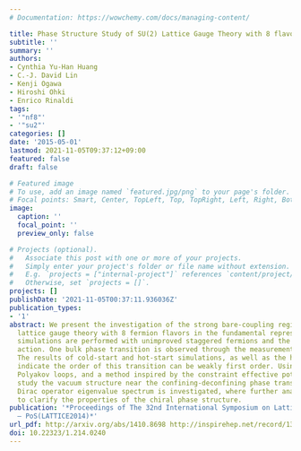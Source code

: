 ```yaml
---
# Documentation: https://wowchemy.com/docs/managing-content/

title: Phase Structure Study of SU(2) Lattice Gauge Theory with 8 flavours
subtitle: ''
summary: ''
authors:
- Cynthia Yu-Han Huang
- C.-J. David Lin
- Kenji Ogawa
- Hiroshi Ohki
- Enrico Rinaldi
tags:
- '"nf8"'
- '"su2"'
categories: []
date: '2015-05-01'
lastmod: 2021-11-05T09:37:12+09:00
featured: false
draft: false

# Featured image
# To use, add an image named `featured.jpg/png` to your page's folder.
# Focal points: Smart, Center, TopLeft, Top, TopRight, Left, Right, BottomLeft, Bottom, BottomRight.
image:
  caption: ''
  focal_point: ''
  preview_only: false

# Projects (optional).
#   Associate this post with one or more of your projects.
#   Simply enter your project's folder or file name without extension.
#   E.g. `projects = ["internal-project"]` references `content/project/deep-learning/index.md`.
#   Otherwise, set `projects = []`.
projects: []
publishDate: '2021-11-05T00:37:11.936036Z'
publication_types:
- '1'
abstract: We present the investigation of the strong bare-coupling regime of SU(2)
  lattice gauge theory with 8 fermion flavors in the fundamental representation. The
  simulations are performed with unimproved staggered fermions and the plaquette gauge
  action. One bulk phase transition is observed through the measurement of the plaquette.
  The results of cold-start and hot-start simulations, as well as the hysteresis study,
  indicate the order of this transition can be weakly first order. Using the smeared
  Polyakov loops, and a method inspired by the constraint effective potential, we
  study the vacuum structure near the confining-deconfining phase transition. The
  Dirac operator eigenvalue spectrum is investigated, where further analysis is needed
  to clarify the properties of the chiral phase structure.
publication: '*Proceedings of The 32nd International Symposium on Lattice Field Theory
  — PoS(LATTICE2014)*'
url_pdf: http://arxiv.org/abs/1410.8698 http://inspirehep.net/record/1325555 https://pos.sissa.it/214/240
doi: 10.22323/1.214.0240
---
```

